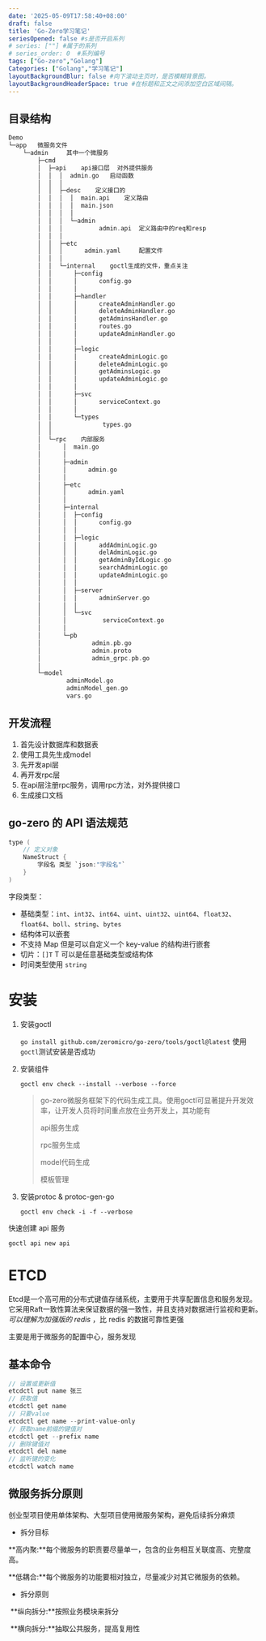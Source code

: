 ```yaml
---
date: '2025-05-09T17:58:40+08:00'
draft: false
title: 'Go-Zero学习笔记'
seriesOpened: false #s是否开启系列
# series: [""] #属于的系列 
# series_order: 0  #系列编号
tags: ["Go-zero","Golang"]
Categories: ["Golang","学习笔记"]
layoutBackgroundBlur: false #向下滚动主页时，是否模糊背景图。
layoutBackgroundHeaderSpace: true #在标题和正文之间添加空白区域间隔。
---
```


## 目录结构

~~~c
Demo
└─app	微服务文件
    └─admin		其中一个微服务	
        ├─cmd	
        │  ├─api	api接口层	对外提供服务
        │  │  │  admin.go	启动函数
        │  │  │
        │  │  ├─desc	定义接口的
        │  │  │  │  main.api	定义路由
        │  │  │  │  main.json
        │  │  │  │
        │  │  │  └─admin
        │  │  │          admin.api	定义路由中的req和resp
        │  │  │
        │  │  ├─etc
        │  │  │      admin.yaml		配置文件
        │  │  │
        │  │  └─internal	goctl生成的文件，重点关注
        │  │      ├─config
        │  │      │      config.go
        │  │      │
        │  │      ├─handler
        │  │      │      createAdminHandler.go
        │  │      │      deleteAdminHandler.go
        │  │      │      getAdminsHandler.go
        │  │      │      routes.go
        │  │      │      updateAdminHandler.go
        │  │      │
        │  │      ├─logic
        │  │      │      createAdminLogic.go
        │  │      │      deleteAdminLogic.go
        │  │      │      getAdminsLogic.go
        │  │      │      updateAdminLogic.go
        │  │      │
        │  │      ├─svc
        │  │      │      serviceContext.go
        │  │      │
        │  │      └─types
        │  │              types.go
        │  │
        │  └─rpc	内部服务
        │      │  main.go
        │      │
        │      ├─admin
        │      │      admin.go
        │      │
        │      ├─etc
        │      │      admin.yaml
        │      │
        │      ├─internal
        │      │  ├─config
        │      │  │      config.go
        │      │  │
        │      │  ├─logic
        │      │  │      addAdminLogic.go
        │      │  │      delAdminLogic.go
        │      │  │      getAdminByIdLogic.go
        │      │  │      searchAdminLogic.go
        │      │  │      updateAdminLogic.go
        │      │  │
        │      │  ├─server
        │      │  │      adminServer.go
        │      │  │
        │      │  └─svc
        │      │          serviceContext.go
        │      │
        │      └─pb
        │              admin.pb.go
        │              admin.proto
        │              admin_grpc.pb.go
        │
        └─model
                adminModel.go
                adminModel_gen.go
                vars.go


~~~



## 开发流程

1. 首先设计数据库和数据表
2. 使用工具先生成model
3. 先开发api层
4. 再开发rpc层
5. 在api层注册rpc服务，调用rpc方法，对外提供接口
6. 生成接口文档

## go-zero 的 API 语法规范

~~~c
type (	
    // 定义对象
    NameStruct {
        字段名 类型 `json:"字段名"`
    }
)
~~~

字段类型：

- 基础类型：`int`、`int32`、`int64`、`uint`、`uint32`、`uint64`、`float32`、 `float64`、`boll`、`string`、`bytes`
- 结构体可以嵌套
- 不支持 Map 但是可以自定义一个 key-value 的结构进行嵌套
- 切片：`[]T` T 可以是任意基础类型或结构体
- 时间类型使用 `string`

# 安装

1. 安装goctl

   `go install github.com/zeromicro/go-zero/tools/goctl@latest` 使用 `goctl`测试安装是否成功

2. 安装组件

   `goctl env check --install --verbose --force`

   > go-zero微服务框架下的代码生成工具。使用goctl可显著提升开发效率，让开发人员将时间重点放在业务开发上，其功能有
   >
   > api服务生成
   >
   > rpc服务生成
   >
   > model代码生成
   >
   > 模板管理

3. 安装protoc & protoc-gen-go

   `goctl env check -i -f --verbose`

快速创建 api 服务

`goctl api new api`

# ETCD

Etcd是一个高可用的分布式键值存储系统，主要用于共享配置信息和服务发现。它采用Raft一致性算法来保证数据的强一致性，并且支持对数据进行监视和更新。 *可以理解为加强版的 redis* ，比 redis 的数据可靠性更强

主要是用于微服务的配置中心，服务发现

## 基本命令

~~~c
// 设置或更新值
etcdctl put name 张三
// 获取值
etcdctl get name
// 只要value
etcdctl get name --print-value-only
// 获取name前缀的键值对
etcdctl get --prefix name
// 删除键值对
etcdctl del name
// 监听键的变化
etcdctl watch name
~~~

## 微服务拆分原则

创业型项目使用单体架构、大型项目使用微服务架构，避免后续拆分麻烦

- 拆分目标

​	**高内聚:**每个微服务的职责要尽量单一，包含的业务相互关联度高、完整度高。

​	**低耦合:**每个微服务的功能要相对独立，尽量减少对其它微服务的依赖。

- 拆分原则

​	**纵向拆分:**按照业务模块来拆分

​	**横向拆分:**抽取公共服务，提高复用性